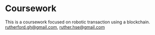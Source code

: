 # Coursework
This is a coursework focused on robotic transaction using a blockchain.
rutherford.gh@gmail.com, ruther.hse@gmail.com
